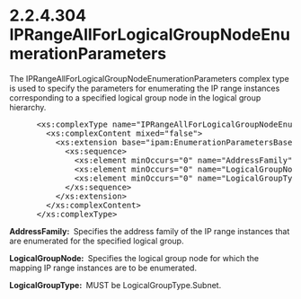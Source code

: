 <html dir="LTR" xmlns:mshelp="http://msdn.microsoft.com/mshelp" xmlns:ddue="http://ddue.schemas.microsoft.com/authoring/2003/5" xmlns:xlink="http://www.w3.org/1999/xlink" xmlns:tool="http://www.microsoft.com/tooltip">
 <body>
 <div id="header">
 <h1 class="heading">2.2.4.304 IPRangeAllForLogicalGroupNodeEnumerationParameters</h1>
 </div>
 <div id="mainSection">
 <div id="mainBody">
 <div id="allHistory" class="saveHistory"></div>
 <div id="sectionSection0" class="section" name="collapseableSection">
 

<p>The IPRangeAllForLogicalGroupNodeEnumerationParameters
complex type is used to specify the parameters for enumerating the IP range
instances corresponding to a specified logical group node in the logical group
hierarchy.</p>

<dl>
<dd>
<div><pre> &lt;xs:complexType name=&quot;IPRangeAllForLogicalGroupNodeEnumerationParameters&quot;&gt;
   &lt;xs:complexContent mixed=&quot;false&quot;&gt;
     &lt;xs:extension base=&quot;ipam:EnumerationParametersBase&quot;&gt;
       &lt;xs:sequence&gt;
         &lt;xs:element minOccurs=&quot;0&quot; name=&quot;AddressFamily&quot; type=&quot;syssock:AddressFamily&quot; /&gt;
         &lt;xs:element minOccurs=&quot;0&quot; name=&quot;LogicalGroupNode&quot; nillable=&quot;true&quot; type=&quot;ipam:LogicalGroupNode&quot; /&gt;
         &lt;xs:element minOccurs=&quot;0&quot; name=&quot;LogicalGroupType&quot; type=&quot;ipam:LogicalGroupType&quot; /&gt;
       &lt;/xs:sequence&gt;
     &lt;/xs:extension&gt;
   &lt;/xs:complexContent&gt;
 &lt;/xs:complexType&gt;
</pre></div>
</dd></dl>

<p><b>AddressFamily: </b> Specifies the address family
of the IP range instances that are enumerated for the specified logical group.</p>

<p><b>LogicalGroupNode: </b> Specifies the logical group
node for which the mapping IP range instances are to be enumerated.</p>

<p><b>LogicalGroupType: </b> MUST be
LogicalGroupType.Subnet.</p>


 </div>
 </div>
 </div>
 </body>
</html>